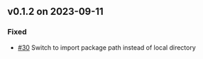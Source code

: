 ## v0.1.2 on 2023-09-11
### Fixed
* [#30](https://github.com/miniscruff/envexample/issues/30) Switch to import package path instead of local directory
